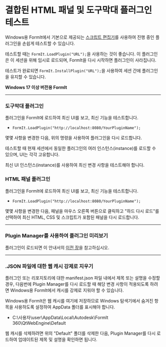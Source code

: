 # 결합된 HTML 패널 및 도구막대 플러그인 테스트

Windows용 FormIt에서 기본으로 제공되는 [스크립트 편집기](../advanced-development/setting-up-formit-for-development.md)를 사용하여 진행 중인 플러그인을 손쉽게 테스트할 수 있습니다.

테스트할 때는 `FormIt.LoadPlugin("URL");`을 사용하는 것이 좋습니다. 이 플러그인은 이 세션을 위해 임시로 로드되며, FormIt을 다시 시작하면 플러그인이 사라집니다.&#x20;

테스트가 완료되면 `FormIt.InstallPlugin("URL");`을 사용하여 세션 간에 플러그인을 유지할 수 있습니다.

**Windows 17 이상 버전용 FormIt**

****

### **도구막대 플러그인**

플러그인을 FormIt에 로드하여 최신 UI를 보고, 최신 기능을 테스트합니다.

* `FormIt.LoadPlugin("http://localhost:8080/YourPluginName");`

몇몇 사항을 변경한 다음, 위의 명령을 사용하여 플러그인을 다시 로드합니다.

테스트할 때 현재 세션에서 동일한 플러그인의 여러 인스턴스(instance)를 로드할 수 있으며, UI는 각각 고유합니다.

최신 UI 인스턴스(instance)를 사용하여 최신 변경 사항을 테스트해야 합니다.



### **HTML 패널 플러그인**

플러그인을 FormIt에 로드하여 최신 UI를 보고, 최신 기능을 테스트합니다.

* `FormIt.LoadPlugin("http://localhost:8080/YourPluginName");`

몇몇 사항을 변경한 다음, 패널을 마우스 오른쪽 버튼으로 클릭하고 "하드 다시 로드"를 선택하여 최신 HTML, CSS 및 스크립트가 포함된 패널을 다시 로드합니다.

****

### **Plugin Manager를 사용하여 플러그인 미리보기**

플러그인이 로드되면 이 안내서의 [이전 장](../advanced-development/previewing-a-plugin-in-the-plugin-manager.md)을 참고하십시오.

****

### **.JSON 파일에 대한 웹 캐시 강제로 지우기**

플러그인 또는 리포지토리에 대한 manifest.json 파일 내에서 제목 또는 설명을 수정할 경우, 다음번에 Plugin Manager를 다시 로드할 때 해당 변경 사항이 적용되도록 하려면 Windows용 FormIt에서 캐시를 강제로 지워야 할 수 있습니다.

Windows용 FormIt은 웹 캐시를 여기에 저장하므로 Windows 탐색기에서 숨겨진 항목을 사용하도록 설정하여 AppData 폴더를 표시해야 합니다.

* C:\사용자\user\AppData\Local\Autodesk\FormIt 360\QtWebEngine\Default

웹 캐시를 삭제하려면 위의 "Default" 폴더를 삭제한 다음, Plugin Manager를 다시 로드하여 업데이트된 제목 및 설명을 확인하면 됩니다.

